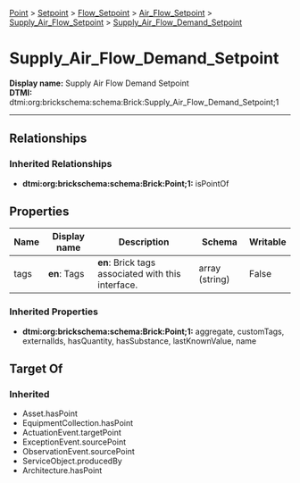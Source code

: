 [Point](../../../../Point.md) > [Setpoint](../../../Setpoint.md) > [Flow_Setpoint](../../Flow_Setpoint.md) > [Air_Flow_Setpoint](../Air_Flow_Setpoint.md) > [Supply_Air_Flow_Setpoint](Supply_Air_Flow_Setpoint.md) > [Supply_Air_Flow_Demand_Setpoint](.)
# Supply_Air_Flow_Demand_Setpoint

**Display name:** Supply Air Flow Demand Setpoint<br />
**DTMI:** dtmi:org:brickschema:schema:Brick:Supply_Air_Flow_Demand_Setpoint;1

---
## Relationships
### Inherited Relationships
* **dtmi:org:brickschema:schema:Brick:Point;1:** isPointOf
## Properties
|Name|Display name|Description|Schema|Writable|
|-|-|-|-|-|
|tags|**en**: Tags|**en**: Brick tags associated with this interface.|array (string)|False|
### Inherited Properties
* **dtmi:org:brickschema:schema:Brick:Point;1:** aggregate, customTags, externalIds, hasQuantity, hasSubstance, lastKnownValue, name
## Target Of
### Inherited
* Asset.hasPoint
* EquipmentCollection.hasPoint
* ActuationEvent.targetPoint
* ExceptionEvent.sourcePoint
* ObservationEvent.sourcePoint
* ServiceObject.producedBy
* Architecture.hasPoint
